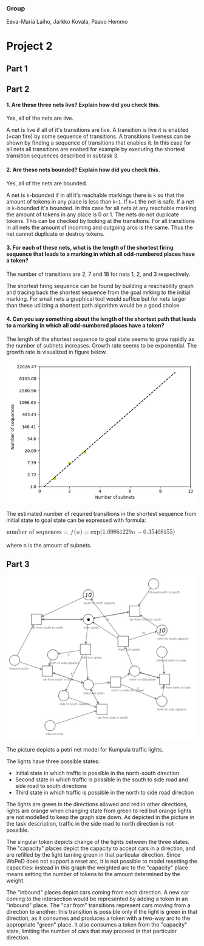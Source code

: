 ### Group

Eeva-Maria Laiho, Jarkko Kovala, Paavo Hemmo

# Project 2

## Part 1


## Part 2

#### 1. Are these three nets live? Explain how did you check this.

Yes, all of the nets are live. 

A net is live if all of it's transitions are live. A transition is live it is enabled  (=can fire) by some sequence of transitions. A transitions liveness can be shown by finding a sequence of transitions that enables it. In this case for all nets all transitions are enabed for example by executing the shortest transition sequences described in subtask 3. 


#### 2. Are these nets bounded? Explain how did you check this.

Yes, all of the nets are bounded.

A net is ```k```-bounded if in all it's reachable markings there is ```k``` so that the amount of tokens in any place is less than ```k+1```. If ```k=1``` the net is safe. If a net is ```k```-bounded it's bounded. In this case for all nets at any reachable marking the amount of tokens in any place is 0 or 1. The nets do not duplicate tokens. This can be checked by looking at the transitions. For all transitions in all nets the amount of incoming and outgoing arcs is the same. Thus the net cannot duplicate or destroy tokens.


#### 3. For each of these nets, what is the length of the shortest firing sequence that leads to a marking in which all odd-numbered places have a token? 

The number of transitions are 2, 7 and 18 for nets 1, 2, and 3 respectively.

The shortest firing sequence can be found by building a reachability graph and tracing back the shortest sequence from the goal mrking to the initial marking. For small nets a graphical tool would suffice but for nets larger than these utilizing a shortest path algorithm would be a good choise.  

#### 4. Can you say something about the length of the shortest path that leads to a marking in which all odd-numbered places have a token?

The length of the shortest sequence to goal state seems to grow rapidly as the number of subnets increases. Growth rate seems to be exponential. The growth rate is visualized in figure below. 

![Shortes firing sequence](shortest_firing_sequence.png)

The estimated number of required transitions in the shortest sequence from initial state to goal state can be expressed with formula: 

![Shortes firing sequence length formula](firing_sequence_formula.png)

where n is the amount of subnets.


## Part 3

![Kumpula traffic lights](kumpula.png)

The picture depicts a petri net model for Kumpula traffic lights.

The lights have three possible states:

* Initial state in which traffic is possible in the north-south direction
* Second state in which traffic is possible in the south to side road and side road to south directions
* Third state in which traffic is possible in the north to side road direction

The lights are green in the directions allowed and red in other directions, lights are orange when changing state from green to red but orange lights are not modelled to keep the graph size down. As depicted in the picture in the task description, traffic in the side road to north direction is not possible.

The singular token depicts change of the lights between the three states. The "capacity" places depict the capacity to accept cars in a direction, and are refilled by the light turning green in that particular direction. Since WoPeD does not support a reset arc, it is not possible to model resetting the capacities: instead in this graph the weighted arc to the "capacity" place means setting the number of tokens to the amount determined by the weight.

The "inbound" places depict cars coming from each direction. A new car coming to the intersection would be represented by adding a token in an "inbound" place. The "car from" transitions represent cars moving from a direction to another: this transition is possible only if the light is green in that direction, as it consumes and produces a token with a two-way arc to the appropriate "green" place. It also consumes a token from the "capacity" state, limiting the number of cars that may proceed in that particular direction.


